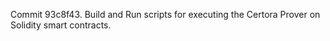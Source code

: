 Commit 93c8f43.                    Build and Run scripts for executing the Certora Prover on Solidity smart contracts.
